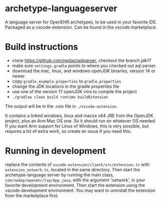 # archetype-languageserver
A language server for OpenEHR archetypes, to be used in your favorite IDE. Packaged as a vscode-extension. Can be found in the vscode marketplace.

# Build instructions
- clone https://github.com/nedap/aqlparser, checkout the branch jdk17
- make sure `settings.gradle` points to where you checked out aql parser.
- download the mac, linux, and windows openJDK binaries, version 14 or newer
- copy `gradle.example.properties` to `gradle.properties`
- change the JDK locations in the gradle properties file
- use one of the version 17 openJDK vms to compile the project
- `./gradlew clean build runtime buildExtension`

The output will be in the .vsix file in `./vscode-extension`. 

It contains a linked windows, linux and macos x64 JRE from the OpenJDK project, plus an Arm Mac OS one. So it should run on whatever OS needed. If you want Arm support for Linux of Windows, this is very possible, but requires a bit of extra work, so create an issue if you need this.

# Running in development

replace the contents of `vscode-extension/client/src/extension.ts` with `extension_network.ts`, located in the same directory. Then start the archetype-language server by running the main class, `com/nedap/openehr/lsp/App.java`, with the argument 'network', in your favorite development environment. Then start the extension using the vscode development environment. You may want to uninstall the extension from the marketplace first.

